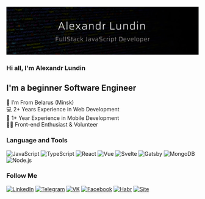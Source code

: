 ![Header](https://raw.githubusercontent.com/alexlundin/alexlundin/main/assets/header.jpg)
### Hi all, I'm Alexandr Lundin

## I'm a beginner Software Engineer

📍 I’m From Belarus (Minsk) <br>
💻 2+ Years Experience in Web Development <br>
📱 1+ Year Experience in Mobile Development <br>
👨‍💻 Front-end Enthusiast & Volunteer <br>

[comment]: <> (### My Projects)

### Language and Tools

![JavaScript](https://img.shields.io/badge/JavaScript-090909?style=for-the-badge&logo=javascript&logoColor=F9E64A)
![TypeScript](https://img.shields.io/badge/TypeScript-090909?style=for-the-badge&logo=TypeScript&logoColor=3178C6)
![React](https://img.shields.io/badge/react-090909?style=for-the-badge&logo=react&logoColor=81E1FB)
![Vue](https://img.shields.io/badge/vue-090909?style=for-the-badge&logo=Vue.js&logoColor=4FC08D)
![Svelte](https://img.shields.io/badge/Svelte-090909?style=for-the-badge&logo=Svelte&logoColor=FF3E00)
![Gatsby](https://img.shields.io/badge/Gatsby-090909?style=for-the-badge&logo=Gatsby&logoColor=663399)
![MongoDB](https://img.shields.io/badge/MongoDB-090909?style=for-the-badge&logo=MongoDB&logoColor=47A248)
![Node.js](https://img.shields.io/badge/Node.js-090909?style=for-the-badge&logo=Node.js&logoColor=339933)

### Follow Me

[![LinkedIn](https://img.shields.io/badge/LinkedIn-090909?style=for-the-badge&logo=LinkedIn&logoColor=0A66C2)](https://www.linkedin.com/in/aslundin/)
[![Telegram](https://img.shields.io/badge/Telegram-090909?style=for-the-badge&logo=Telegram&logoColor=26A5E4)](https://t.me/aslundin)
[![VK](https://img.shields.io/badge/VK-090909?style=for-the-badge&logo=VK&logoColor=4680C2)](https://vk.com/aslundin)
[![Facebook](https://img.shields.io/badge/facebook-090909?style=for-the-badge&logo=facebook&logoColor=1877F2)](https://www.facebook.com/aslundin)
[![Habr](https://img.shields.io/badge/Habr-090909?style=for-the-badge&logo=Habr&logoColor=65A3BE)](https://habr.com/ru/users/alexlundin/)
[![Site](https://img.shields.io/badge/alexlundin.com-090909?style=for-the-badge&logo=ReactOS&logoColor=0088CC)](https://alexlundin.com/)
